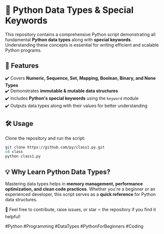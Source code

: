 # 📌 Python Data Types & Special Keywords  

This repository contains a comprehensive Python script demonstrating all fundamental **Python data types** along with **special keywords**. Understanding these concepts is essential for writing efficient and scalable Python programs.  

## 🚀 Features  
✔️ Covers **Numeric, Sequence, Set, Mapping, Boolean, Binary, and None Types**  
✔️ Demonstrates **immutable & mutable data structures**  
✔️ Includes **Python's special keywords** using the `keyword` module  
✔️ Outputs data types along with their values for better understanding  

## 🛠️ Usage  
Clone the repository and run the script:  
```bash
git clone https://github.com/py/class1.py.git
cd class
python class1.py
```

## 💡 Why Learn Python Data Types?  
Mastering data types helps in **memory management, performance optimization, and clean code practices**. Whether you're a beginner or an experienced developer, this script serves as a **quick reference** for Python data structures.  

📌 Feel free to contribute, raise issues, or star ⭐ the repository if you find it helpful!  

#Python #Programming #DataTypes #PythonForBeginners #Coding
